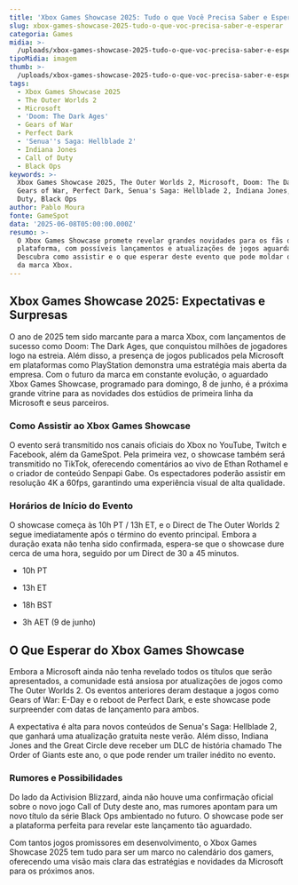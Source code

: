 ```yaml
---
title: 'Xbox Games Showcase 2025: Tudo o que Você Precisa Saber e Esperar'
slug: xbox-games-showcase-2025-tudo-o-que-voc-precisa-saber-e-esperar
categoria: Games
midia: >-
  /uploads/xbox-games-showcase-2025-tudo-o-que-voc-precisa-saber-e-esperar-thumb.jpg
tipoMidia: imagem
thumb: >-
  /uploads/xbox-games-showcase-2025-tudo-o-que-voc-precisa-saber-e-esperar-thumb.jpg
tags:
  - Xbox Games Showcase 2025
  - The Outer Worlds 2
  - Microsoft
  - 'Doom: The Dark Ages'
  - Gears of War
  - Perfect Dark
  - 'Senua''s Saga: Hellblade 2'
  - Indiana Jones
  - Call of Duty
  - Black Ops
keywords: >-
  Xbox Games Showcase 2025, The Outer Worlds 2, Microsoft, Doom: The Dark Ages,
  Gears of War, Perfect Dark, Senua's Saga: Hellblade 2, Indiana Jones, Call of
  Duty, Black Ops
author: Pablo Moura
fonte: GameSpot
data: '2025-06-08T05:00:00.000Z'
resumo: >-
  O Xbox Games Showcase promete revelar grandes novidades para os fãs da
  plataforma, com possíveis lançamentos e atualizações de jogos aguardados.
  Descubra como assistir e o que esperar deste evento que pode moldar o futuro
  da marca Xbox.
---
```


## Xbox Games Showcase 2025: Expectativas e Surpresas

O ano de 2025 tem sido marcante para a marca Xbox, com lançamentos de sucesso como Doom: The Dark Ages, que conquistou milhões de jogadores logo na estreia. Além disso, a presença de jogos publicados pela Microsoft em plataformas como PlayStation demonstra uma estratégia mais aberta da empresa. Com o futuro da marca em constante evolução, o aguardado Xbox Games Showcase, programado para domingo, 8 de junho, é a próxima grande vitrine para as novidades dos estúdios de primeira linha da Microsoft e seus parceiros.

### Como Assistir ao Xbox Games Showcase

O evento será transmitido nos canais oficiais do Xbox no YouTube, Twitch e Facebook, além da GameSpot. Pela primeira vez, o showcase também será transmitido no TikTok, oferecendo comentários ao vivo de Ethan Rothamel e o criador de conteúdo Senpapi Gabe. Os espectadores poderão assistir em resolução 4K a 60fps, garantindo uma experiência visual de alta qualidade.

### Horários de Início do Evento

O showcase começa às 10h PT / 13h ET, e o Direct de The Outer Worlds 2 segue imediatamente após o término do evento principal. Embora a duração exata não tenha sido confirmada, espera-se que o showcase dure cerca de uma hora, seguido por um Direct de 30 a 45 minutos.

* 10h PT

* 13h ET

* 18h BST

* 3h AET (9 de junho)

## O Que Esperar do Xbox Games Showcase

Embora a Microsoft ainda não tenha revelado todos os títulos que serão apresentados, a comunidade está ansiosa por atualizações de jogos como The Outer Worlds 2. Os eventos anteriores deram destaque a jogos como Gears of War: E-Day e o reboot de Perfect Dark, e este showcase pode surpreender com datas de lançamento para ambos.

A expectativa é alta para novos conteúdos de Senua's Saga: Hellblade 2, que ganhará uma atualização gratuita neste verão. Além disso, Indiana Jones and the Great Circle deve receber um DLC de história chamado The Order of Giants este ano, o que pode render um trailer inédito no evento.

### Rumores e Possibilidades

Do lado da Activision Blizzard, ainda não houve uma confirmação oficial sobre o novo jogo Call of Duty deste ano, mas rumores apontam para um novo título da série Black Ops ambientado no futuro. O showcase pode ser a plataforma perfeita para revelar este lançamento tão aguardado.

Com tantos jogos promissores em desenvolvimento, o Xbox Games Showcase 2025 tem tudo para ser um marco no calendário dos gamers, oferecendo uma visão mais clara das estratégias e novidades da Microsoft para os próximos anos.
